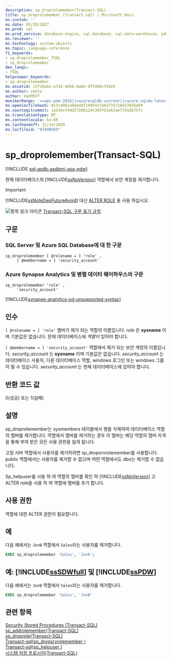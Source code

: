 ```yaml
---
description: sp_droprolemember(Transact-SQL)
title: sp_droprolemember (Transact-sql) | Microsoft Docs
ms.custom: ''
ms.date: 03/20/2017
ms.prod: sql
ms.prod_service: database-engine, sql-database, sql-data-warehouse, pdw
ms.reviewer: ''
ms.technology: system-objects
ms.topic: language-reference
f1_keywords:
- sp_droprolemember_TSQL
- sp_droprolemember
dev_langs:
- TSQL
helpviewer_keywords:
- sp_droprolemember
ms.assetid: c2f19ab1-e742-4d56-ba8e-8ffd40cf4925
ms.author: vanto
author: VanMSFT
monikerRange: '>=aps-pdw-2016||=azuresqldb-current||=azure-sqldw-latest||>=sql-server-2016||>=sql-server-linux-2017||=azuresqldb-mi-current'
ms.openlocfilehash: 013cd061a96bd4f199591fa65f15718d27056d89
ms.sourcegitcommit: 1a544cf4dd2720b124c3697d1e62ae7741db757c
ms.translationtype: MT
ms.contentlocale: ko-KR
ms.lasthandoff: 12/14/2020
ms.locfileid: "97440569"
---
```

# <a name="sp_droprolemember-transact-sql"></a>sp_droprolemember(Transact-SQL)

[!INCLUDE [sql-asdb-asdbmi-asa-pdw](../../includes/applies-to-version/sql-asdb-asdbmi-asa-pdw.md)]

  현재 데이터베이스의 [!INCLUDE[ssNoVersion](../../includes/ssnoversion-md.md)] 역할에서 보안 계정을 제거합니다.  
  
> [!IMPORTANT]  
>  [!INCLUDE[ssNoteDepFutureAvoid](../../includes/ssnotedepfutureavoid-md.md)] 대신 [ALTER ROLE](../../t-sql/statements/alter-role-transact-sql.md) 을 사용 하십시오.  
  
 ![항목 링크 아이콘](../../database-engine/configure-windows/media/topic-link.gif "항목 링크 아이콘") [Transact-SQL 구문 표기 규칙](../../t-sql/language-elements/transact-sql-syntax-conventions-transact-sql.md)  
  
## <a name="syntax"></a>구문  

### <a name="syntax-for-both-sql-server-and-azure-sql-database"></a>SQL Server 및 Azure SQL Database에 대 한 구문

```syntaxsql  
sp_droprolemember [ @rolename = ] 'role' ,   
     [ @membername = ] 'security_account'  
```  

### <a name="syntax-for-both-azure-synapse-analytics-and-parallel-data-warehouse"></a>Azure Synapse Analytics 및 병렬 데이터 웨어하우스의 구문

```syntaxsql  
sp_droprolemember 'role' ,  
     'security_account'  
```  

[!INCLUDE[synapse-analytics-od-unsupported-syntax](../../includes/synapse-analytics-od-unsupported-syntax.md)]
  
## <a name="arguments"></a>인수  
`[ @rolename = ] 'role'` 멤버가 제거 되는 역할의 이름입니다. *role* 은 **sysname** 이며 기본값은 없습니다. 현재 데이터베이스에 *역할이* 있어야 합니다.  
  
`[ @membername = ] 'security_account'` 역할에서 제거 되는 보안 계정의 이름입니다. *security_account* 는 **sysname** 이며 기본값은 없습니다. *security_account* 는 데이터베이스 사용자, 다른 데이터베이스 역할, windows 로그인 또는 windows 그룹이 될 수 있습니다. *security_account* 는 현재 데이터베이스에 있어야 합니다.  
  
## <a name="return-code-values"></a>반환 코드 값  
 0(성공) 또는 1(실패)  
  
## <a name="remarks"></a>설명  
 sp_droprolemember는 sysmembers 테이블에서 행을 삭제하여 데이터베이스 역할의 멤버를 제거합니다. 역할에서 멤버를 제거하는 경우 이 멤버는 해당 역할의 멤버 자격을 통해 부여 받은 모든 사용 권한을 잃게 됩니다.  
  
 고정 서버 역할에서 사용자를 제거하려면 sp_dropsrvrolemember를 사용합니다. public 역할에서는 사용자를 제거할 수 없으며 어떤 역할에서도 dbo는 제거할 수 없습니다.  
  
 Sp_helpuser를 사용 하 여 역할의 멤버를 확인 하 [!INCLUDE[ssNoVersion](../../includes/ssnoversion-md.md)] 고 ALTER role을 사용 하 여 역할에 멤버를 추가 합니다.  
  
## <a name="permissions"></a>사용 권한  
 역할에 대한 ALTER 권한이 필요합니다.  
  
## <a name="examples"></a>예  
 다음 예에서는 `JonB` 역할에서 `Sales`라는 사용자를 제거합니다.  
  
```sql
EXEC sp_droprolemember 'Sales', 'Jonb';  
```  
  
## <a name="examples-sssdwfull-and-sspdw"></a>예: [!INCLUDE[ssSDWfull](../../includes/sssdwfull-md.md)] 및 [!INCLUDE[ssPDW](../../includes/sspdw-md.md)]  
 다음 예에서는 `JonB` 역할에서 `Sales`라는 사용자를 제거합니다.  
  
```sql
EXEC sp_droprolemember 'Sales', 'JonB'  
```  
  
## <a name="see-also"></a>관련 항목  
 [Security Stored Procedures &#40;Transact-SQL&#41;](../../relational-databases/system-stored-procedures/security-stored-procedures-transact-sql.md)   
 [sp_addrolemember&#40;Transact-SQL&#41;](../../relational-databases/system-stored-procedures/sp-addrolemember-transact-sql.md)   
 [sp_droprole&#40;Transact-SQL&#41;](../../relational-databases/system-stored-procedures/sp-droprole-transact-sql.md)   
 [Transact-sql&#41;sp_dropsrvrolemember &#40;](../../relational-databases/system-stored-procedures/sp-dropsrvrolemember-transact-sql.md)   
 [Transact-sql&#41;sp_helpuser &#40;](../../relational-databases/system-stored-procedures/sp-helpuser-transact-sql.md)   
 [시스템 저장 프로시저&#40;Transact-SQL&#41;](../../relational-databases/system-stored-procedures/system-stored-procedures-transact-sql.md)  
  
  

